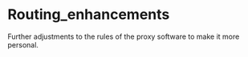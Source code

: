 # Routing_enhancements
Further adjustments to the rules of the proxy software to make it more personal.
